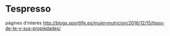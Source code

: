 # Tespresso

pàgines d'interès
http://blogs.sportlife.es/mujerynutricion/2016/12/15/tipos-de-te-y-sus-propiedades/
